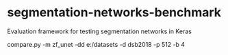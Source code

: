 # segmentation-networks-benchmark
Evaluation framework for testing segmentation networks in Keras

compare.py -m zf_unet -dd e:/datasets -d dsb2018 -p 512 -b 4